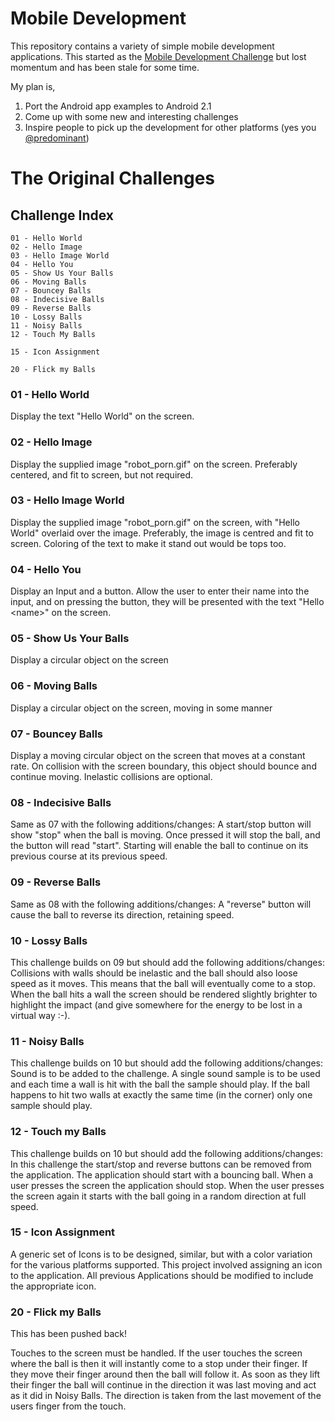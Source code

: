 # Mobile Development
This repository contains a variety of simple mobile development applications. This started as the [Mobile Development Challenge](http://thechaw.com/mobile_developer_challenge/wiki/home/Challenge_List) but lost momentum and has been stale for some time.

My plan is,

1. Port the Android app examples to Android 2.1
2. Come up with some new and interesting challenges
3. Inspire people to pick up the development for other platforms (yes you [@predominant](http://github.com/predominant))

# The Original Challenges

## Challenge Index
	01 - Hello World
	02 - Hello Image
	03 - Hello Image World
	04 - Hello You
	05 - Show Us Your Balls
	06 - Moving Balls
	07 - Bouncey Balls
	08 - Indecisive Balls
	09 - Reverse Balls
	10 - Lossy Balls
	11 - Noisy Balls
	12 - Touch My Balls

	15 - Icon Assignment

	20 - Flick my Balls

### 01 - Hello World
Display the text "Hello World" on the screen.

### 02 - Hello Image
Display the supplied image "robot_porn.gif" on the screen.
Preferably centered, and fit to screen, but not required.

### 03 - Hello Image World
Display the supplied image "robot_porn.gif" on the screen, with "Hello World" overlaid over the image.
Preferably, the image is centred and fit to screen.
Coloring of the text to make it stand out would be tops too.

### 04 - Hello You
Display an Input and a button. Allow the user to enter their name into the input, and on pressing the button, they will be presented with the text "Hello &lt;name&gt;" on the screen.

### 05 - Show Us Your Balls
Display a circular object on the screen

### 06 - Moving Balls
Display a circular object on the screen, moving in some manner

### 07 - Bouncey Balls
Display a moving circular object on the screen that moves at a constant rate.
On collision with the screen boundary, this object should bounce and continue moving.
Inelastic collisions are optional.

### 08 - Indecisive Balls
Same as 07 with the following additions/changes:
A start/stop button will show "stop" when the ball is moving. Once pressed it will stop the ball, and the button will read "start".
Starting will enable the ball to continue on its previous course at its previous speed.

### 09 - Reverse Balls
Same as 08 with the following additions/changes:
A "reverse" button will cause the ball to reverse its direction, retaining speed.

### 10 - Lossy Balls
This challenge builds on 09 but should add the following additions/changes:
Collisions with walls should be inelastic and the ball should also loose speed as it moves. This means that the ball will eventually come to a stop. When the ball hits a wall the screen should be rendered slightly brighter to highlight the impact (and give somewhere for the energy to be lost in a virtual way :-).

### 11 - Noisy Balls
This challenge builds on 10 but should add the following additions/changes:
Sound is to be added to the challenge. A single sound sample is to be used and each time a wall is hit with the ball the sample should play. If the ball happens to hit two walls at exactly the same time (in the corner) only one sample should play.

### 12 - Touch my Balls
This challenge builds on 10 but should add the following additions/changes:
In this challenge the start/stop and reverse buttons can be removed from the application. The application should start with a bouncing ball. When a user presses the screen the application should stop. When the user presses the screen again it starts with the ball going in a random direction at full speed.

### 15 - Icon Assignment
A generic set of Icons is to be designed, similar, but with a color variation for the various platforms supported.
This project involved assigning an icon to the application.
All previous Applications should be modified to include the appropriate icon.

### 20 - Flick my Balls
This has been pushed back!

Touches to the screen must be handled. If the user touches the screen where the ball is then it will instantly come to a stop under their finger. If they move their finger around then the ball will follow it. As soon as they lift their finger the ball will continue in the direction it was last moving and act as it did in Noisy Balls.
The direction is taken from the last movement of the users finger from the touch.

